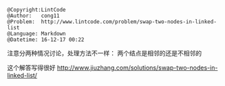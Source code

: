 ```
@Copyright:LintCode
@Author:   cong11
@Problem:  http://www.lintcode.com/problem/swap-two-nodes-in-linked-list
@Language: Markdown
@Datetime: 16-12-17 00:22
```

注意分两种情况讨论，处理方法不一样：
两个结点是相邻的还是不相邻的

这个解答写得很好
http://www.jiuzhang.com/solutions/swap-two-nodes-in-linked-list/